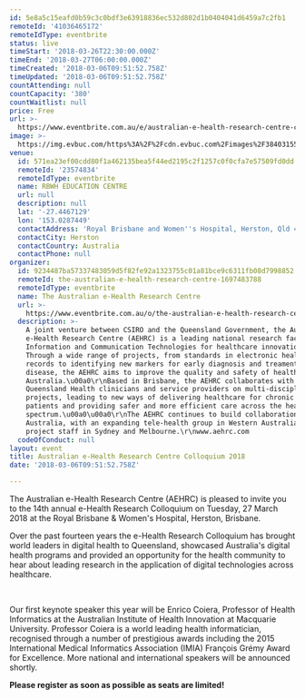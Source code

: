 ```yaml
---
id: 5e8a5c15eafd0b59c3c0bdf3e63918836ec532d802d1b0404041d6459a7c2fb1
remoteId: '41036465172'
remoteIdType: eventbrite
status: live
timeStart: '2018-03-26T22:30:00.000Z'
timeEnd: '2018-03-27T06:00:00.000Z'
timeCreated: '2018-03-06T09:51:52.758Z'
timeUpdated: '2018-03-06T09:51:52.758Z'
countAttending: null
countCapacity: '380'
countWaitlist: null
price: Free
url: >-
  https://www.eventbrite.com.au/e/australian-e-health-research-centre-colloquium-2018-tickets-41036465172?aff=ebapi
image: >-
  https://img.evbuc.com/https%3A%2F%2Fcdn.evbuc.com%2Fimages%2F38403155%2F23991259416%2F1%2Foriginal.jpg?s=4033445d04215de2dba792d1e51a1b3c
venue:
  id: 571ea23ef00cdd80f1a462135bea5f44ed2195c2f1257c0f0cfa7e57509fd0dd
  remoteId: '23574834'
  remoteIdType: eventbrite
  name: RBWH EDUCATION CENTRE
  url: null
  description: null
  lat: '-27.4467129'
  lon: '153.0287449'
  contactAddress: 'Royal Brisbane and Women''s Hospital, Herston, Qld 4029'
  contactCity: Herston
  contactCountry: Australia
  contactPhone: null
organizer:
  id: 9234487ba57337483059d5f82fe92a1323755c01a81bce9c6311fb08d7998852
  remoteId: the-australian-e-health-research-centre-1697483788
  remoteIdType: eventbrite
  name: The Australian e-Health Research Centre
  url: >-
    https://www.eventbrite.com.au/o/the-australian-e-health-research-centre-1697483788
  description: >-
    A joint venture between CSIRO and the Queensland Government, the Australian
    e-Health Research Centre (AEHRC) is a leading national research facility in
    Information and Communication Technologies for healthcare innovation.
    Through a wide range of projects, from standards in electronic health
    records to identifying new markers for early diagnosis and treament of
    disease, the AEHRC aims to improve the quality and safety of healthcare in
    Australia.\u00a0\r\nBased in Brisbane, the AEHRC collaborates with
    Queensland Health clinicians and service providers on multi-disciplinary
    projects, leading to new ways of delivering healthcare for chronic care
    patients and providing safer and more efficient care across the healthcare
    spectrum.\u00a0\u00a0\r\nThe AEHRC continues to build collaborations around
    Australia, with an expanding tele-health group in Western Australia and
    project staff in Sydney and Melbourne.\r\nwww.aehrc.com
  codeOfConduct: null
layout: event
title: Australian e-Health Research Centre Colloquium 2018
date: '2018-03-06T09:51:52.758Z'

---
```

<P CLASS="MsoNormal"><SPAN>The Australian e-Health Research Centre (AEHRC) is pleased to invite you to the 14th annual e-Health Research Colloquium on Tuesday, 27 March 2018 at the Royal Brisbane &amp; Women's Hospital, Herston, Brisbane.</SPAN></P>
<P CLASS="MsoNormal"><SPAN>Over the past fourteen years the e-Health Research Colloquium has brought world leaders in digital health to Queensland, showcased Australia's digital health programs and provided an opportunity for the health community to hear about leading research in the application of digital technologies across healthcare.</SPAN></P>
<P CLASS="MsoNormal"><BR></P>
<P CLASS="MsoNormal"><SPAN>Our first keynote speaker this year will be Enrico Coiera, Professor of Health Informatics at the Australian Institute of Health Innovation at Macquarie University. Professor Coiera is a world leading health informatician, recognised through a number of prestigious awards including the 2015 International Medical Informatics Association (IMIA) François Grémy Award for Excellence. More national and international speakers will be announced shortly.</SPAN></P>
<P CLASS="MsoNormal"><STRONG>Please register as soon as possible as seats are limited!</STRONG></P>
